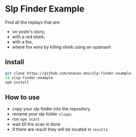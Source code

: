 # Slp Finder Example

Find all the replays that are:
+ on yoshi's story,
+ with a red sheik,
+ with a fox,
+ where fox wins by killing sheik using an upsmash

## Install

``` sh
git clone https://github.com/ananas-dev/slp-finder-example
cd slip-finder-example
npm install
```

## How to use

+ copy your slp folder into the repository
+ rename your slp folder `slippi`
+ run `npm start`
+ wait till the scan is done
+ if there are result they will be located in `results`
